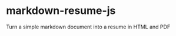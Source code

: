 markdown-resume-js
==================

Turn a simple markdown document into a resume in HTML and PDF